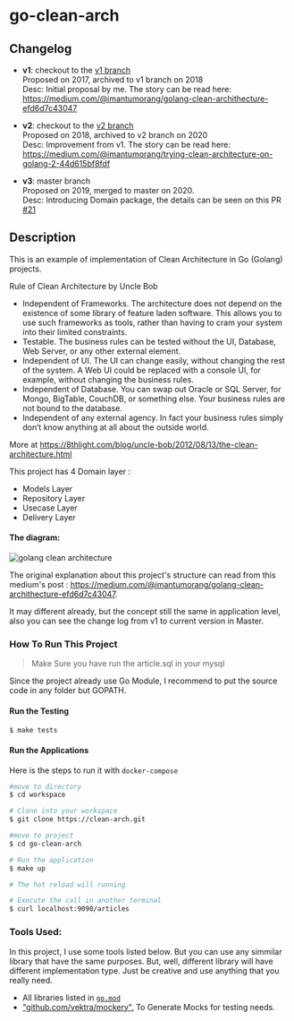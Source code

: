 # go-clean-arch

## Changelog

- **v1**: checkout to the [v1 branch](https://clean-arch/tree/v1) <br>
  Proposed on 2017, archived to v1 branch on 2018 <br>
  Desc: Initial proposal by me. The story can be read here: https://medium.com/@imantumorang/golang-clean-archithecture-efd6d7c43047

- **v2**: checkout to the [v2 branch](https://clean-arch/tree/v2) <br>
  Proposed on 2018, archived to v2 branch on 2020 <br>
  Desc: Improvement from v1. The story can be read here: https://medium.com/@imantumorang/trying-clean-architecture-on-golang-2-44d615bf8fdf

- **v3**: master branch <br>
  Proposed on 2019, merged to master on 2020. <br>
  Desc: Introducing Domain package, the details can be seen on this PR [#21](https://clean-arch/pull/21)

## Description

This is an example of implementation of Clean Architecture in Go (Golang) projects.

Rule of Clean Architecture by Uncle Bob

- Independent of Frameworks. The architecture does not depend on the existence of some library of feature laden software. This allows you to use such frameworks as tools, rather than having to cram your system into their limited constraints.
- Testable. The business rules can be tested without the UI, Database, Web Server, or any other external element.
- Independent of UI. The UI can change easily, without changing the rest of the system. A Web UI could be replaced with a console UI, for example, without changing the business rules.
- Independent of Database. You can swap out Oracle or SQL Server, for Mongo, BigTable, CouchDB, or something else. Your business rules are not bound to the database.
- Independent of any external agency. In fact your business rules simply don’t know anything at all about the outside world.

More at https://8thlight.com/blog/uncle-bob/2012/08/13/the-clean-architecture.html

This project has 4 Domain layer :

- Models Layer
- Repository Layer
- Usecase Layer
- Delivery Layer

#### The diagram:

![golang clean architecture](https://clean-arch/raw/master/clean-arch.png)

The original explanation about this project's structure can read from this medium's post : https://medium.com/@imantumorang/golang-clean-archithecture-efd6d7c43047.

It may different already, but the concept still the same in application level, also you can see the change log from v1 to current version in Master.

### How To Run This Project

> Make Sure you have run the article.sql in your mysql

Since the project already use Go Module, I recommend to put the source code in any folder but GOPATH.

#### Run the Testing

```bash
$ make tests
```

#### Run the Applications

Here is the steps to run it with `docker-compose`

```bash
#move to directory
$ cd workspace

# Clone into your workspace
$ git clone https://clean-arch.git

#move to project
$ cd go-clean-arch

# Run the application
$ make up

# The hot reload will running

# Execute the call in another terminal
$ curl localhost:9090/articles
```

### Tools Used:

In this project, I use some tools listed below. But you can use any simmilar library that have the same purposes. But, well, different library will have different implementation type. Just be creative and use anything that you really need.

- All libraries listed in [`go.mod`](https://clean-arch/blob/master/go.mod)
- ["github.com/vektra/mockery".](https://github.com/vektra/mockery) To Generate Mocks for testing needs.
